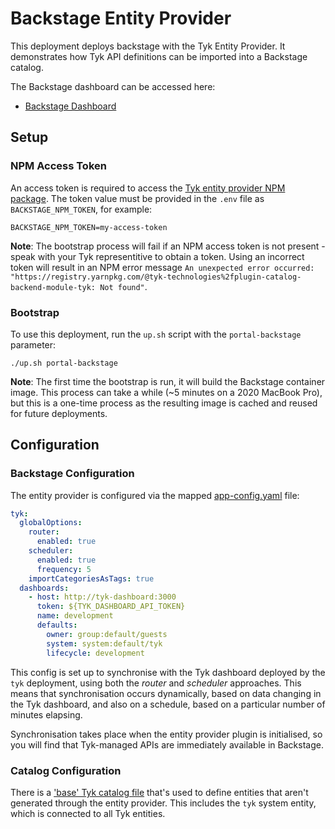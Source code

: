 # Backstage Entity Provider

This deployment deploys backstage with the Tyk Entity Provider. It demonstrates how Tyk API definitions can be imported into a Backstage catalog.

The Backstage dashboard can be accessed here:
- [Backstage Dashboard](http://localhost:3003)

## Setup

### NPM Access Token
An access token is required to access the [Tyk entity provider NPM package](https://www.npmjs.com/package/@tyk-technologies/plugin-catalog-backend-module-tyk). The token value must be provided in the `.env` file as `BACKSTAGE_NPM_TOKEN`, for example:

```
BACKSTAGE_NPM_TOKEN=my-access-token
```

**Note**: The bootstrap process will fail if an NPM access token is not present - speak with your Tyk representitive to obtain a token. Using an incorrect token will result in an NPM error message `An unexpected error occurred: "https://registry.yarnpkg.com/@tyk-technologies%2fplugin-catalog-backend-module-tyk: Not found"`.

### Bootstrap

To use this deployment, run the `up.sh` script with the `portal-backstage` parameter:

```
./up.sh portal-backstage
```

**Note**: The first time the bootstrap is run, it will build the Backstage container image. This process can take a while (~5 minutes on a 2020 MacBook Pro), but this is a one-time process as the resulting image is cached and reused for future deployments.

## Configuration

### Backstage Configuration

The entity provider is configured via the mapped [app-config.yaml](deployments/portal-backstage/volumes/backstage/app-config.yaml) file:

```yaml
tyk:
  globalOptions:
    router:
      enabled: true
    scheduler:
      enabled: true
      frequency: 5
    importCategoriesAsTags: true
  dashboards:
    - host: http://tyk-dashboard:3000
      token: ${TYK_DASHBOARD_API_TOKEN}
      name: development
      defaults:
        owner: group:default/guests
        system: system:default/tyk
        lifecycle: development
```

This config is set up to synchronise with the Tyk dashboard deployed by the `tyk` deployment, using both the *router* and *scheduler* approaches. This means that synchronisation occurs dynamically, based on data changing in the Tyk dashboard, and also on a schedule, based on a particular number of minutes elapsing. 

Synchronisation takes place when the entity provider plugin is initialised, so you will find that Tyk-managed APIs are immediately available in Backstage.

### Catalog Configuration

There is a ['base' Tyk catalog file](deployments/portal-backstage/volumes/backstage/tyk-catalog.yaml) that's used to define entities that aren't generated through the entity provider. This includes the `tyk` system entity, which is connected to all Tyk entities.
